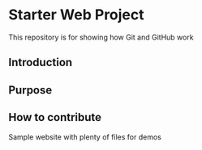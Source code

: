 # Starter Web Project

This repository is for showing how Git and GitHub work

## Introduction

## Purpose


## How to contribute
Sample website with plenty of files for demos